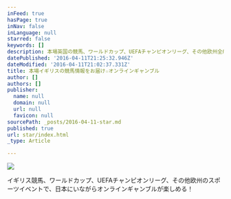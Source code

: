 ```yaml
---
inFeed: true
hasPage: true
inNav: false
inLanguage: null
starred: false
keywords: []
description: 本場英国の競馬、ワールドカップ、UEFAチャンピオンリーグ、その他欧州全般のスポーツイベントで、日本にいながらオンラインギャンブルを楽しみましょう！
datePublished: '2016-04-11T21:25:32.946Z'
dateModified: '2016-04-11T21:02:37.331Z'
title: 本場イギリスの競馬情報をお届け☆オンラインギャンブル
author: []
authors: []
publisher:
  name: null
  domain: null
  url: null
  favicon: null
sourcePath: _posts/2016-04-11-star.md
published: true
url: star/index.html
_type: Article

---
```

![](https://the-grid-user-content.s3-us-west-2.amazonaws.com/7246e71d-0e48-4609-b5f8-08a26be25ed9.jpg)

イギリス競馬、ワールドカップ、UEFAチャンピオンリーグ、その他欧州のスポーツイベントで、日本にいながらオンラインギャンブルが楽しめる！